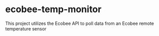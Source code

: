 # ecobee-temp-monitor
This project utilizes the Ecobee API to poll data from an Ecobee remote temperature sensor
